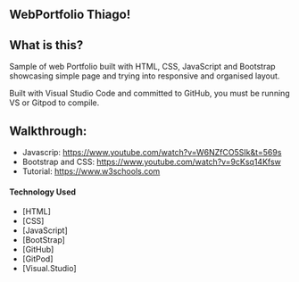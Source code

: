 ## WebPortfolio Thiago!

## What is this?
Sample of web Portfolio built with HTML, CSS, JavaScript and Bootstrap showcasing simple page and trying into responsive and organised layout. 

Built with Visual Studio Code and committed to GitHub, you must be running VS or Gitpod to compile.

## Walkthrough:
* Javascrip: https://www.youtube.com/watch?v=W6NZfCO5SIk&t=569s
* Bootstrap and CSS: https://www.youtube.com/watch?v=9cKsq14Kfsw
* Tutorial: https://www.w3schools.com


#### Technology Used
* [HTML]
* [CSS]
* [JavaScript]
* [BootStrap]
* [GitHub]
* [GitPod]
* [Visual.Studio]
